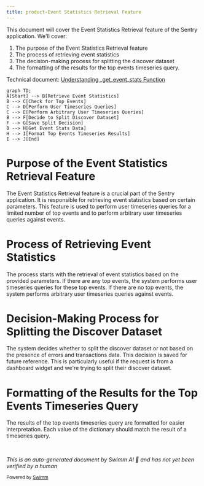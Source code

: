 ```yaml
---
title: product-Event Statistics Retrieval Feature
---
```

This document will cover the Event Statistics Retrieval feature of the Sentry application. We'll cover:

1. The purpose of the Event Statistics Retrieval feature
2. The process of retrieving event statistics
3. The decision-making process for splitting the discover dataset
4. The formatting of the results for the top events timeseries query.

Technical document: <SwmLink doc-title="Understanding _get_event_stats Function">[Understanding \_get_event_stats Function](/.swm/understanding-_get_event_stats-function.umd077c5.sw.md)</SwmLink>

```mermaid
graph TD;
A[Start] --> B[Retrieve Event Statistics]
B --> C[Check for Top Events]
C --> D[Perform User Timeseries Queries]
C --> E[Perform Arbitrary User Timeseries Queries]
B --> F[Decide to Split Discover Dataset]
F --> G[Save Split Decision]
B --> H[Get Event Stats Data]
H --> I[Format Top Events Timeseries Results]
I --> J[End]
```

# Purpose of the Event Statistics Retrieval Feature

The Event Statistics Retrieval feature is a crucial part of the Sentry application. It is responsible for retrieving event statistics based on certain parameters. This feature is used to perform user timeseries queries for a limited number of top events and to perform arbitrary user timeseries queries against events.

# Process of Retrieving Event Statistics

The process starts with the retrieval of event statistics based on the provided parameters. If there are any top events, the system performs user timeseries queries for these top events. If there are no top events, the system performs arbitrary user timeseries queries against events.

# Decision-Making Process for Splitting the Discover Dataset

The system decides whether to split the discover dataset or not based on the presence of errors and transactions data. This decision is saved for future reference. This is particularly useful if the request is from a dashboard widget and we're trying to split their discover dataset.

# Formatting of the Results for the Top Events Timeseries Query

The results of the top events timeseries query are formatted for easier interpretation. Each value of the dictionary should match the result of a timeseries query.

&nbsp;

*This is an auto-generated document by Swimm AI 🌊 and has not yet been verified by a human*

<SwmMeta version="3.0.0" repo-id="Z2l0aHViJTNBJTNBc2VudHJ5LWRlbW8lM0ElM0FTd2ltbS1EZW1v" repo-name="sentry-demo" doc-type="product-flows"><sup>Powered by [Swimm](/)</sup></SwmMeta>

